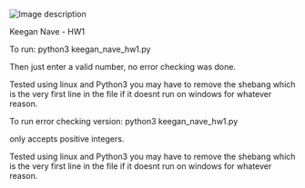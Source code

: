 
![Image description](https://github.com/Keeganfn/SWE-HW/edit/main/flowchart.png)




Keegan Nave - HW1

To run:
    python3 keegan_nave_hw1.py

Then just enter a valid number, no error checking was done.

Tested using linux and Python3 you may have to remove the shebang which is the very first line
in the file if it doesnt run on windows for whatever reason.



To run error checking version:
    python3 keegan_nave_hw1.py

only accepts positive integers.

Tested using linux and Python3 you may have to remove the shebang which is the very first line
in the file if it doesnt run on windows for whatever reason.

